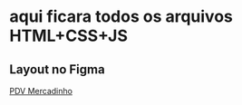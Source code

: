 # aqui ficara todos os arquivos HTML+CSS+JS

## Layout no Figma

[PDV Mercadinho](https://www.figma.com/design/th9imWy4MZXv6CdcH4XwuJ/PDV_Mercadinho?node-id=0-1&t=hl61VC3cqdggCfkW-1)
